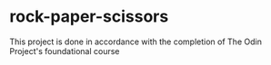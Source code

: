 # rock-paper-scissors
This project is done in accordance with the completion of The Odin Project's foundational course
